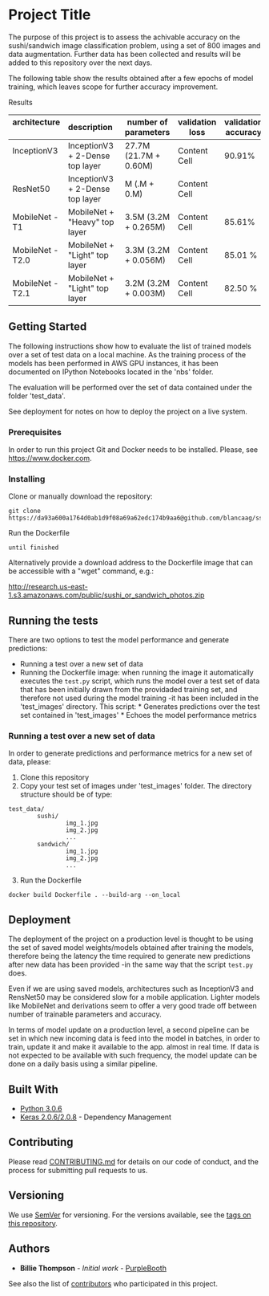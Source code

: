 # Project Title

The purpose of this project is to assess the achivable accuracy on the sushi/sandwich image classification problem, using a set of 800 images and data augmentation. Further data has been collected and results will be added to this repository over the next days. 

The following table show the results obtained after a few epochs of model training, which leaves scope for further accuracy improvement.

Results

| architecture      | description                      | number of parameters   | validation loss   | validation accuracy   | 
| --------------    | -------------------------------  | ---------------------  | ----------------  | --------------------  |
| InceptionV3       | InceptionV3 + 2-Dense top layer  | 27.7M (21.7M + 0.60M)  | Content Cell      | 90.91%                |
| ResNet50          | InceptionV3 + 2-Dense top layer  | M  (.M + 0.M)          | Content Cell      | 
| MobileNet - T1    | MobileNet + "Heavy" top layer    | 3.5M  (3.2M + 0.265M)  | Content Cell      | 85.61%                |
| MobileNet - T2.0  | MobileNet + "Light" top layer    | 3.3M (3.2M + 0.056M)   | Content Cell      | 85.01 %               |
| MobileNet - T2.1  | MobileNet + "Light" top layer    | 3.2M (3.2M + 0.003M)   | Content Cell      | 82.50 %               |


## Getting Started

The following instructions show how to evaluate the list of trained models over a set of test data on a local machine. As the training process of the models has been performed in AWS GPU instances, it has been documented on IPython Notebooks located in the 'nbs' folder.

The evaluation will be performed over the set of data contained under the folder 'test_data'. 

See deployment for notes on how to deploy the project on a live system. 

### Prerequisites

In order to run this project Git and Docker needs to be installed. Please, see https://www.docker.com.

### Installing

Clone or manually download the repository:

```
git clone https://da93a600a1764d0ab1d9f08a69a62edc174b9aa6@github.com/blancaag/ss_image_class.git
```

Run the Dockerfile

```
until finished
```

Alternatively provide a download address to the Dockerfile image that can be accessible with a "wget" command, e.g.:

http://research.us-east-1.s3.amazonaws.com/public/sushi_or_sandwich_photos.zip

## Running the tests

There are two options to test the model performance and generate predictions:

* Running a test over a new set of data
* Running the Dockerfile image: when running the image it automatically executes the ```test.py``` script, which runs the model over a test set of data that has been initially drawn from the providaded training set, and therefore not used during the model training -it has been included in the 'test_images' directory. This script:
        * Generates predictions over the test set contained in 'test_images'
        * Echoes the model performance metrics

### Running a test over a new set of data

In order to generate predictions and performance metrics for a new set of data, please: 

1. Clone this repository
2. Copy your test set of images under 'test_images' folder. The directory structure should be of type:

```
test_data/
        sushi/
                img_1.jpg
                img_2.jpg
                ...
        sandwich/
                img_1.jpg
                img_2.jpg
                ...
```

3. Run the Dockerfile

```
docker build Dockerfile . --build-arg --on_local
```

 

## Deployment

The deployment of the project on a production level is thought to be using the set of saved model weights/models obtained after training the models, therefore being the latency the time required to generate new predictions after new data has been provided -in the same way that the script ```test.py``` does.  

Even if we are using saved models, architectures such as InceptionV3 and RensNet50 may be considered slow for a mobile application. Lighter models like MobileNet and derivations seem to offer a very good trade off between number of trainable parameters and accuracy.

In terms of model update on a production level, a second pipeline can be set in which new incoming data is feed into the model in batches, in order to train, update it and make it available to the app. almost in real time. If data is not expected to be available with such frequency, the model update can be done on a daily basis using a similar pipeline.

## Built With

* [Python 3.0.6](http://www.dropwizard.io/1.0.2/docs/)
* [Keras 2.0.6/2.0.8](https://maven.apache.org/) - Dependency Management

## Contributing

Please read [CONTRIBUTING.md](https://gist.github.com/PurpleBooth/b24679402957c63ec426) for details on our code of conduct, and the process for submitting pull requests to us.

## Versioning

We use [SemVer](http://semver.org/) for versioning. For the versions available, see the [tags on this repository](https://github.com/your/project/tags). 

## Authors

* **Billie Thompson** - *Initial work* - [PurpleBooth](https://github.com/PurpleBooth)

See also the list of [contributors](https://github.com/your/project/contributors) who participated in this project.
